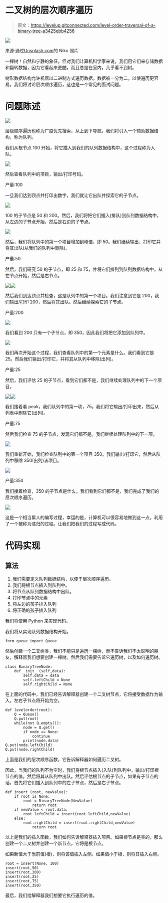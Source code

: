 # 二叉树的层次顺序遍历

> 原文：<https://levelup.gitconnected.com/level-order-traversal-of-a-binary-tree-a3425ebb4256>

![](img/24b44bd36313899d68d14c031e34ea90.png)

来源:通过[Unsplash.com](https://unsplash.com/photos/tGTVxeOr_Rs)的 Niko 照片

一棵树！自然和宁静的象征。但对我们计算机科学家来说，我们用它们来存储数据和翻转数据，因为它看起来更酷，而且总是在室内，几乎看不到树。

树形数据结构允许机器以二进制方式遍历数据。数据被一分为二，以使遍历更容易。我们将讨论层次顺序遍历，这也是一个常见的面试问题。

# 问题陈述

![](img/0120989f19238b230f5db4de823e25b7.png)

层级顺序遍历也称为广度优先搜索，从上到下导航。我们将引入一个辅助数据结构，称为队列。

我们从根节点 100 开始，将它插入到我们的队列数据结构中，这个过程称为入队。

![](img/58db080a680bd50aed75b2a254a3985c.png)

然后查看队列中的项目，输出/打印号码。

产量:100

一旦我们达到顶点并打印出数字，我们就让它出队并探索它的子节点。

![](img/7804d4eb184450c6b50d2acde9a80e12.png)

100 的子节点是 50 和 200。然后，我们将把它们插入(排队)到队列数据结构中，从左边的子节点开始，然后是右边的子节点。

![](img/fb767fb82b85013e59dce8dde35a0bea.png)

然后，我们将队列中的第一个项目增加到峰值，即 50。我们继续输出、打印它并将其出队(从我们的队列中删除)。

产量:50

然后，我们研究 50 的子节点，即 25 和 75，并将它们排列到队列数据结构中，从左节点开始，然后是右节点。

![](img/f844ea98feaabf7ecbfeb02bbc8a3656.png)![](img/9ecbe52c0f21924b38642809887dea53.png)

然后我们到达顶点并检查，这是队列中的第一个项目。我们注意到它是 200，我们输出/打印 200，然后将其出队。然后继续探索它的子节点。

产量:200

![](img/15f40d1708888c35cc2f64c1dcadd966.png)

我们看到 200 只有一个子节点，即 350，因此我们将把它添加到队列中。

![](img/5496806b50808229a5c6dca1003e4837.png)

我们再次开始这个过程，我们查看队列中的第一个元素是什么。我们看到它是 25。然后我们输出/打印它，并将其从队列中移除(出列)。

产量:25

然后，我们评估 25 的子节点，看到它们都不是，我们继续处理队列中的下一个项目。

![](img/67ee9471d33cb1f0264a2d7fd1550c23.png)![](img/f1a81f6a783ebef876eaa5c22b7276f6.png)

我们接着看 peak，我们队列中的第一项，75。我们将它输出/打印出来，然后从列表中删除它(出列)。

产量:75

然后我们检查 75 的子节点，发现它们都不是。我们继续处理队列中的下一项。

![](img/2cbe2d4c133385cb05e90cd79c8ae625.png)

我们重新开始，我们检查队列中的第一个项目 350。我们输出/打印它，然后从队列中移除 350(出列)该项目。

![](img/1ed704f6b933d9371568a875427e27f8.png)

产量:350

我们接着检查，350 的子节点是什么。我们看到它们都不是，我们完成了我们的层次顺序遍历。

![](img/b1eb46d4487664e0caa2c3a6db639500.png)

这是一个相当累人的编写过程，幸运的是，计算机可以很容易地做到这一点，利用了一个被称为递归的过程。让我们把我们的过程写成代码。

# 代码实现

## 算法

1.  我们需要定义队列数据结构，以便于层次顺序遍历。
2.  我们将根节点插入到队列中。
3.  将节点从队列数据结构中出队。
4.  打印节点中的元素
5.  将左边的孩子排入队列
6.  将正确的孩子排入队列

我们将使用 Python 来实现代码。

我们将从实现队列数据结构开始。

```
form queue import Queue
```

然后创建一个二叉树类，我们不能只是遍历一棵树，而不告诉我们不太聪明的朋友，解释器我们想要创建一棵树。然后我们需要告诉它遍历树，以及如何遍历树。

```
class BinaryTreeNode:
    def__init__(self,data):
        self.data = data
        self.leftChild = None
        self.rightChild = None
```

在上面的代码中，我们已经告诉解释器创建一个二叉树节点，它将接受数据作为输入，左右子节点将开始为空。

```
def levelorder(root):
    Q = Queue()
    Q.put(root)
    while(not Q.empty()):
        node = Q.get()
        if node == None:
            continue
        print(node.data)
Q.put(node.leftChild)
Q.put(node.rightChild) 
```

上面是我们的层次顺序函数，它告诉解释器如何遍历二叉树。

因此，当我们的队列不为空时，我们将根节点插入(入队)到队列中，输出/打印根节点的值，然后将其从队列中出队。然后评估根节点的子节点，如果有子节点的话，首先将它们插入到队列中的左子节点，然后是右子节点。

```
def insert (root, newValue):
    if root is None:
        root = BinaryTreeNode(NewValue)
            return root
    if newValue < root.data:
        root.leftChild = insert(root.leftChild,newValue)
    else:
        root.rightChild = insert(root.rightChild,newValue)
            return root 
```

以上是我们的插入函数，我们如何告诉解释器插入项目。如果根节点是空的，那么创建一个二叉树并创建一个新节点，它将是根节点。

如果新值大于当前值(根)，则将该值插入左侧。如果值小于根，则将其插入右侧。

```
root = insert(None, 100)
insert(root,50)
insert(root,200)
insert(root,25)
insert(root,75)
insert(root,350)
```

最后，我们给解释器我们想要它执行遍历的值。